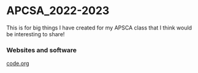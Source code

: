 # APCSA_2022-2023
This is for big things I have created for my APSCA class that I think would be interesting to share!
### Websites and software
[code.org](code.org)
